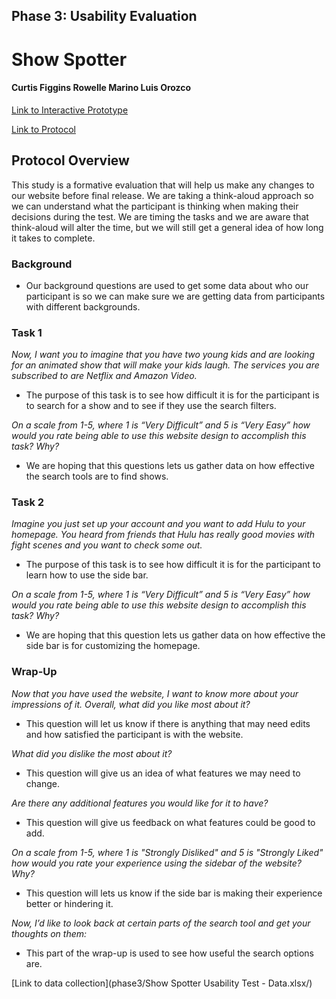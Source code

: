 ## Phase 3: Usability Evaluation

# Show Spotter

#### Curtis Figgins   Rowelle Marino   Luis Orozco
[Link to Interactive Prototype](https://xd.adobe.com/view/a63f6b9d-3a99-481e-93e1-ad330d476dbb-f36c/?fullscreen&hints=off)

[Link to Protocol](ShowSpotterUsabilityTest.pdf)
## Protocol Overview

This study is a formative evaluation that will help us make any changes to our website before final release. We are taking a think-aloud approach so we can understand
what the participant is thinking when making their decisions during the test. We are timing the tasks and we are aware that think-aloud will alter the time, but we will still
get a general idea of how long it takes to complete. 

### Background
* Our background questions are used to get some data about who our participant is so we can make sure we are getting data from participants with different backgrounds. 

### Task 1
*Now, I want you to imagine that you have two young kids and are looking for an animated show that will make your kids laugh. The services you are subscribed to are Netflix and Amazon Video.*

* The purpose of this task is to see how difficult it is for the participant is to search for a show and to see if they use the search filters. 

*On a scale from 1-5, where 1 is “Very Difficult” and 5 is “Very Easy” how  would you rate being able to use this website design to accomplish this task? Why?*

* We are hoping that this questions lets us gather data on how effective the search tools are to find shows. 

### Task 2
*Imagine you just set up your account and you want to add Hulu to your homepage. You heard from friends that Hulu has really good movies with fight scenes and you want to check some out.*

* The purpose of this task is to see how difficult it is for the participant to learn how to use the side bar. 

*On a scale from 1-5, where 1 is “Very Difficult” and 5 is “Very Easy” how  would you rate being able to use this website design to accomplish this task? Why?*

* We are hoping that this question lets us gather data on how effective the side bar is for customizing the homepage.

### Wrap-Up
*Now that you have used the website, I want to know more about your impressions of it. Overall, what did you like most about it?*

* This question will let us know if there is anything that may need edits and how satisfied the participant is with the website.  

*What did you dislike the most about it?*

* This question will give us an idea of what features we may need to change.

*Are there any additional features you would like for it to have?*

* This question will give us feedback on what features could be good to add. 

*On a scale from 1-5, where 1 is "Strongly Disliked" and 5 is "Strongly Liked" how  would you rate your experience using the sidebar of the website?  Why?*

* This question will lets us know if the side bar is making their experience better or hindering it.

*Now, I’d like to look back at certain parts of the search tool and get your thoughts on them:*

* This part of the wrap-up is used to see how useful the search options are.




[Link to data collection](phase3/Show Spotter Usability Test - Data.xlsx/)
